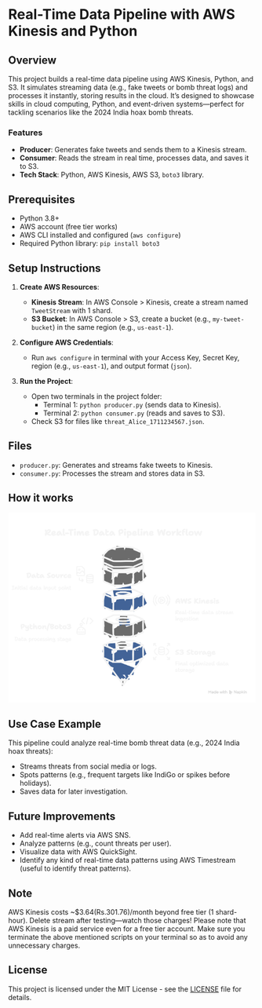 # Real-Time Data Pipeline with AWS Kinesis and Python

## Overview
This project builds a real-time data pipeline using AWS Kinesis, Python, and S3. It simulates streaming data (e.g., fake tweets or bomb threat logs) and processes it instantly, storing results in the cloud. It’s designed to showcase skills in cloud computing, Python, and event-driven systems—perfect for tackling scenarios like the 2024 India hoax bomb threats.

### Features
- **Producer**: Generates fake tweets and sends them to a Kinesis stream.
- **Consumer**: Reads the stream in real time, processes data, and saves it to S3.
- **Tech Stack**: Python, AWS Kinesis, AWS S3, `boto3` library.

## Prerequisites
- Python 3.8+
- AWS account (free tier works)
- AWS CLI installed and configured (`aws configure`)
- Required Python library: `pip install boto3`

## Setup Instructions
1. **Create AWS Resources**:
   - **Kinesis Stream**: In AWS Console > Kinesis, create a stream named `TweetStream` with 1 shard.
   - **S3 Bucket**: In AWS Console > S3, create a bucket (e.g., `my-tweet-bucket`) in the same region (e.g., `us-east-1`).

2. **Configure AWS Credentials**:
   - Run `aws configure` in terminal with your Access Key, Secret Key, region (e.g., `us-east-1`), and output format (`json`).

3. **Run the Project**:
   - Open two terminals in the project folder:
     - Terminal 1: `python producer.py` (sends data to Kinesis).
     - Terminal 2: `python consumer.py` (reads and saves to S3).
   - Check S3 for files like `threat_Alice_1711234567.json`.

## Files
- `producer.py`: Generates and streams fake tweets to Kinesis.
- `consumer.py`: Processes the stream and stores data in S3.

## How it works
![real-time data processing workflow](datapipeline.png)

## Use Case Example
This pipeline could analyze real-time bomb threat data (e.g., 2024 India hoax threats):
- Streams threats from social media or logs.
- Spots patterns (e.g., frequent targets like IndiGo or spikes before holidays).
- Saves data for later investigation.

## Future Improvements
- Add real-time alerts via AWS SNS.
- Analyze patterns (e.g., count threats per user).
- Visualize data with AWS QuickSight.
- Identify any kind of real-time data patterns using AWS Timestream (useful to identify threat patterns).

## Note
AWS Kinesis costs ~$3.64(Rs.301.76)/month beyond free tier (1 shard-hour). Delete stream after testing—watch those charges!
Please note that AWS Kinesis is a paid service even for a free tier account. Make sure you terminate the above mentioned scripts
on your terminal so as to avoid any unnecessary charges.

## License
This project is licensed under the MIT License - see the [LICENSE](LICENSE) file for details.
